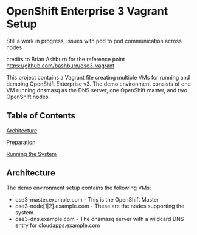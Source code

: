 # OpenShift Enterprise 3 Vagrant Setup

Still a work in progress, issues with pod to pod communication across nodes

credits to Brian Ashburn for the reference point
https://github.com/bashburn/ose3-vagrant

This project contains a Vagrant file creating multiple VMs for running and demoing OpenShift Enterprise v3.
The demo environment consists of one VM running dnsmasq as the DNS server, one OpenShift master, and two OpenShift
nodes.

## Table of Contents

[Architecture](#architecture)

[Preparation](#preparation)

[Running the System](#running-the-system)


## Architecture

The demo environment setup contains the following VMs:
- ose3-master.example.com - This is the OpenShift Master
- ose3-node[1|2].example.com - These are the nodes supporting the system.
- ose3-dns.example.com - The dnsmasq server with a wildcard DNS entry for cloudapps.example.com
